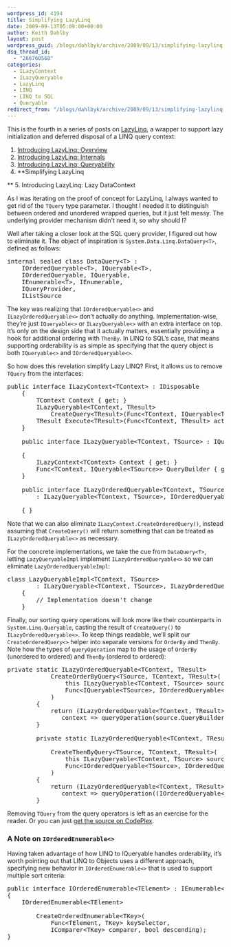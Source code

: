 ```yaml
---
wordpress_id: 4194
title: Simplifying LazyLinq
date: 2009-09-13T05:09:00+00:00
author: Keith Dahlby
layout: post
wordpress_guid: /blogs/dahlbyk/archive/2009/09/13/simplifying-lazylinq.aspx
dsq_thread_id:
  - "266760568"
categories:
  - ILazyContext
  - ILazyQueryable
  - LazyLinq
  - LINQ
  - LINQ to SQL
  - Queryable
redirect_from: "/blogs/dahlbyk/archive/2009/09/13/simplifying-lazylinq.aspx/"
---
```

This is the fourth in a series of posts on [LazyLinq](http://lazylinq.codeplex.com/), a wrapper to support lazy initialization and deferred disposal of a LINQ query context:

  1. [Introducing LazyLinq: Overview](http://solutionizing.net/2009/08/06/introducing-lazylinq-overview/)
  2. [Introducing LazyLinq: Internals](http://solutionizing.net/2009/08/17/introducing-lazylinq-internals/)
  3. [Introducing LazyLinq: Queryability](http://solutionizing.net/2009/08/20/introducing-lazylinq-queryability/)
  4. **Simplifying LazyLinq
  
** 
  5. Introducing LazyLinq: Lazy DataContext

As I was iterating on the proof of concept for LazyLinq, I always wanted to get rid of the `TQuery` type parameter. I thought I needed it to distinguish between ordered and unordered wrapped queries, but it just felt messy. The underlying provider mechanism didn&rsquo;t need it, so why should I?

Well after taking a closer look at the SQL query provider, I figured out how to eliminate it. The object of inspiration is `System.Data.Linq.DataQuery<T>`, defined as follows:

<pre>internal sealed class DataQuery&lt;T&gt; :
    IOrderedQueryable&lt;T&gt;, IQueryable&lt;T&gt;,
    IOrderedQueryable, IQueryable,
    IEnumerable&lt;T&gt;, IEnumerable,
    IQueryProvider,
    IListSource</pre>

The key was realizing that `IOrderedQueryable<>` and `ILazyOrderedQueryable<>` don&rsquo;t actually do anything. Implementation-wise, they&rsquo;re just `IQueryable<>` or `ILazyQueryable<>` with an extra interface on top. It&rsquo;s only on the design side that it actually matters, essentially providing a hook for additional ordering with `ThenBy`. In LINQ to SQL&rsquo;s case, that means supporting orderability is as simple as specifying that the query object is both `IQueryable<>` and `IOrderedQueryable<>`.

So how does this revelation simplify Lazy LINQ? First, it allows us to remove `TQuery` from the interfaces:

<pre>public interface ILazyContext&lt;TContext&gt; : IDisposable
    {
        TContext Context { get; }
        ILazyQueryable&lt;TContext, TResult&gt;
            CreateQuery&lt;TResult&gt;(Func&lt;TContext, IQueryable&lt;TResult&gt;&gt; queryBuilder);
        TResult Execute&lt;TResult&gt;(Func&lt;TContext, TResult&gt; action);
    }

    public interface ILazyQueryable&lt;TContext, TSource&gt; : IQueryable&lt;TSource&gt;

    {
        ILazyContext&lt;TContext&gt; Context { get; }
        Func&lt;TContext, IQueryable&lt;TSource&gt;&gt; QueryBuilder { get; }
    }

    public interface ILazyOrderedQueryable&lt;TContext, TSource&gt;
        : ILazyQueryable&lt;TContext, TSource&gt;, IOrderedQueryable&lt;TSource&gt;

    { }</pre>

Note that we can also eliminate `ILazyContext.CreateOrderedQuery()`, instead assuming that `CreateQuery()` will return something that can be treated as `ILazyOrderedQueryable<>` as necessary.

For the concrete implementations, we take the cue from `DataQuery<T>`, letting `LazyQueryableImpl` implement `ILazyOrderedQueryable<>` so we can eliminate `LazyOrderedQueryableImpl`:

<pre>class LazyQueryableImpl&lt;TContext, TSource&gt;
        : ILazyQueryable&lt;TContext, TSource&gt;, ILazyOrderedQueryable&lt;TContext, TSource&gt;
    {
        // Implementation doesn't change
    }</pre>

Finally, our sorting query operations will look more like their counterparts in `System.Linq.Queryable`, casting the result of `CreateQuery()` to `ILazyOrderedQueryable<>`. To keep things readable, we&rsquo;ll split our `CreateOrderedQuery<>` helper into separate versions for `OrderBy` and `ThenBy`. Note how the types of `queryOperation` map to the usage of `OrderBy` (unordered to ordered) and `ThenBy` (ordered to ordered):

<pre>private static ILazyOrderedQueryable&lt;TContext, TResult&gt;
            CreateOrderByQuery&lt;TSource, TContext, TResult&gt;(
                this ILazyQueryable&lt;TContext, TSource&gt; source,
                Func&lt;IQueryable&lt;TSource&gt;, IOrderedQueryable&lt;TResult&gt;&gt; queryOperation
            )
        {
            return (ILazyOrderedQueryable&lt;TContext, TResult&gt;) source.Context.CreateQuery&lt;TResult&gt;(
               context =&gt; queryOperation(source.QueryBuilder(context)));
        }

        private static ILazyOrderedQueryable&lt;TContext, TResult&gt;

            CreateThenByQuery&lt;TSource, TContext, TResult&gt;(
                this ILazyQueryable&lt;TContext, TSource&gt; source,
                Func&lt;IOrderedQueryable&lt;TSource&gt;, IOrderedQueryable&lt;TResult&gt;&gt; queryOperation
            )
        {
            return (ILazyOrderedQueryable&lt;TContext, TResult&gt;) source.Context.CreateQuery&lt;TResult&gt;(
               context =&gt; queryOperation((IOrderedQueryable&lt;TSource&gt;) source.QueryBuilder(context)));
        }</pre>

Removing `TQuery` from the query operators is left as an exercise for the reader. Or you can just [get the source on CodePlex](http://lazylinq.codeplex.com/ "Lazy LINQ Changeset 26863").

### A Note on `IOrderedEnumerable<>`

Having taken advantage of how LINQ to IQueryable handles orderability, it&rsquo;s worth pointing out that LINQ to Objects uses a different approach, specifying new behavior in `IOrderedEnumerable<>` that is used to support multiple sort criteria:

<pre>public interface IOrderedEnumerable&lt;TElement&gt; : IEnumerable&lt;TElement&gt;, IEnumerable
{
    IOrderedEnumerable&lt;TElement&gt;

        CreateOrderedEnumerable&lt;TKey&gt;(
            Func&lt;TElement, TKey&gt; keySelector,
            IComparer&lt;TKey&gt; comparer, bool descending);
}</pre>